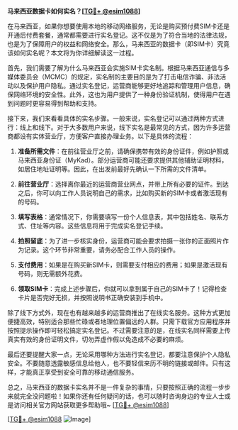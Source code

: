 **马来西亚数据卡如何实名？[[TG💪+ @esim1088](https://t.me/s/esim1088)]**

在马来西亚，如果你想要使用本地的移动网络服务，无论是购买预付费SIM卡还是开通后付费套餐，通常都需要进行实名登记。这不仅是为了符合当地的法律法规，也是为了保障用户的权益和网络安全。那么，马来西亚的数据卡（即SIM卡）究竟该如何实名呢？本文将为你详细解读这一过程。

首先，我们需要了解为什么马来西亚会实施SIM卡实名制。根据马来西亚通信与多媒体委员会（MCMC）的规定，实名制的主要目的是为了打击电信诈骗、非法活动以及保护用户隐私。通过实名登记，运营商能够更好地追踪和管理用户信息，确保网络环境的安全性。此外，这也为用户提供了一种身份验证机制，使得用户在遇到问题时更容易得到帮助和支持。

接下来，我们来看看具体的实名步骤。一般来说，实名登记可以通过两种方式进行：线上和线下。对于大多数用户来说，线下实名是最常见的方式，因为许多运营商都设有实体营业厅，方便客户直接办理业务。以下是具体的流程：

1. **准备所需文件**：在前往营业厅之前，请确保携带有效的身份证件，例如护照或马来西亚身份证（MyKad）。部分运营商可能还要求提供其他辅助证明材料，如居住地址证明等。因此，在出发前最好先确认一下所需的文件清单。

2. **前往营业厅**：选择离你最近的运营商营业网点，并带上所有必要的证件。到达之后，你可以向工作人员说明自己的需求，比如购买新的SIM卡或者激活现有的号码。

3. **填写表格**：通常情况下，你需要填写一份个人信息表，其中包括姓名、联系方式、住址等内容。这些信息将用于完成实名登记手续。

4. **拍照留底**：为了进一步核实身份，运营商可能会要求拍摄一张你的正面照片作为记录。这个环节非常重要，请务必配合工作人员的操作。

5. **支付费用**：如果是在购买新SIM卡，则需要支付相应的费用；如果是激活现有号码，则无需额外花费。

6. **领取SIM卡**：完成上述步骤后，你就可以拿到属于自己的SIM卡了！记得检查卡片是否完好无损，并按照说明书正确安装到手机中。

除了线下方式外，现在也有越来越多的运营商推出了在线实名服务。这种方式更加便捷高效，特别适合那些忙碌或者地理位置偏远的人群。只需下载官方应用程序并按照提示操作即可轻松搞定实名登记。不过需要注意的是，在线实名同样需要上传真实有效的身份证明文件，切勿弄虚作假以免造成不必要的麻烦。

最后还要提醒大家一点，无论采用哪种方法进行实名登记，都要注意保护个人隐私安全。不要随意透露敏感信息给他人，也不要轻信来历不明的链接或邮件。只有这样，才能真正享受到安全可靠的移动通信服务。

总之，马来西亚的数据卡实名并不是一件复杂的事情，只要按照正确的流程一步步来就完全没问题啦！如果你还有任何疑问的话，也可以随时咨询身边的专业人士或是访问相关官方网站获取更多帮助哦~ [[TG💪+ @esim1088](https://t.me/s/esim1088)]

[[TG💪+ @esim1088](https://t.me/s/esim1088) ![Image](https://i.postimg.cc/4NQfJmqS/Snipaste-2025-05-13-00-14-12.png)]